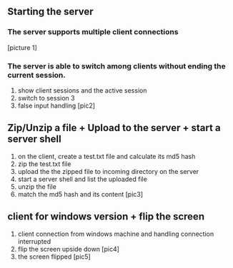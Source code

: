 ## Starting the server
### The server supports multiple client connections
[picture 1]
### The server is able to switch among clients without ending the current session.
1. show client sessions and the active session
2. switch to session 3
3. false input handling
[pic2]

## **Zip/Unzip a file** + **Upload to the server** + **start a server shell**
1. on the client, create a test.txt file and calculate its md5 hash
2. zip the test.txt file
3. upload the the zipped file to incoming directory on the server
4. start a server shell and list the uploaded file
5. unzip the file
6. match the md5 hash and its content
[pic3]

## client for windows version + flip the screen
1. client connection from windows machine and handling connection interrupted
2. flip the screen upside down
[pic4]
3. the screen flipped
[pic5]
